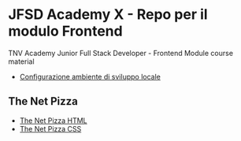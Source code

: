 # JFSD Academy X - Repo per il modulo Frontend

TNV Academy Junior Full Stack Developer - Frontend Module course material 

- [Configurazione ambiente di sviluppo locale](https://github.com/michelefenu/tnv-academy-X/blob/main/configurazione-dev-env.md)

## The Net Pizza
- [The Net Pizza HTML](https://michelefenu.github.io/tnv-academy-X/the-net-pizza-html)
- [The Net Pizza CSS](https://michelefenu.github.io/tnv-academy-X/the-net-pizza-css)
